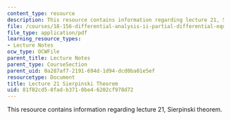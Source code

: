 ```yaml
---
content_type: resource
description: This resource contains information regarding lecture 21, Sierpinski theorem.
file: /courses/18-156-differential-analysis-ii-partial-differential-equations-and-fourier-analysis-spring-2016/81f82cd58fadb3710be46202cf978d72_MIT18_156S16_lec21.pdf
file_type: application/pdf
learning_resource_types:
- Lecture Notes
ocw_type: OCWFile
parent_title: Lecture Notes
parent_type: CourseSection
parent_uid: 0a287af7-2191-694d-1d94-dcd0ba01e5ef
resourcetype: Document
title: Lecture 21 Sierpinski Theorem
uid: 81f82cd5-8fad-b371-0be4-6202cf978d72
---
```

This resource contains information regarding lecture 21, Sierpinski theorem.

